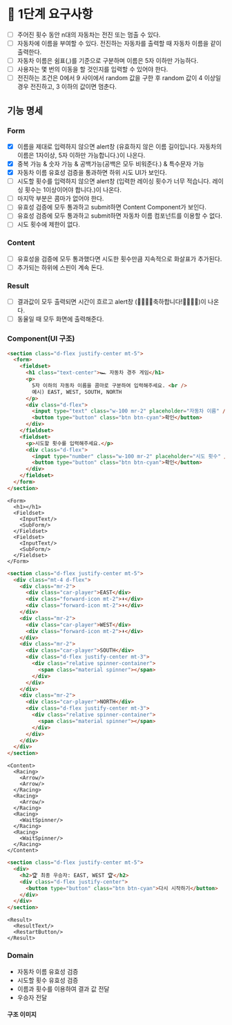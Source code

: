# 🎯 1단계 요구사항

- [ ] 주어진 횟수 동안 n대의 자동차는 전진 또는 멈출 수 있다.
- [ ] 자동차에 이름을 부여할 수 있다. 전진하는 자동차를 출력할 때 자동차 이름을 같이 출력한다.
- [ ] 자동차 이름은 쉼표(,)를 기준으로 구분하며 이름은 5자 이하만 가능하다.
- [ ] 사용자는 몇 번의 이동을 할 것인지를 입력할 수 있어야 한다.
- [ ] 전진하는 조건은 0에서 9 사이에서 random 값을 구한 후 random 값이 4 이상일 경우 전진하고, 3 이하의 값이면 멈춘다.

## 기능 명세

### Form

- [x] 이름을 제대로 입력하지 않으면 alert창 (유효하지 않은 이름 길이입니다. 자동차의 이름은 1자이상, 5자 이하만 가능합니다.)이 나온다.
- [x] 중복 가능 & 숫자 가능 & 공백가능(공백은 모두 비워준다.) & 특수문자 가능
- [x] 자동차 이름 유효성 검증을 통과하면 하위 시도 UI가 보인다.
- [ ] 시도할 횟수를 입력하지 않으면 alert창 (입력한 레이싱 횟수가 너무 적습니다. 레이싱 횟수는 1이상이어야 합니다.)이 나온다.
- [ ] 마지막 부분은 콤마가 없어야 한다.
- [ ] 유효성 검증에 모두 통과하고 submit하면 Content Component가 보인다.
- [ ] 유효성 검증에 모두 통과하고 submit하면 자동차 이름 컴포넌트를 이용할 수 없다.
- [ ] 시도 횟수에 제한이 없다.

### Content

- [ ] 유효성을 검증에 모두 통과했다면 시도한 횟수만큼 지속적으로 화살표가 추가된다.
- [ ] 추가되는 하위에 스핀이 계속 돈다.

### Result

- [ ] 결과값이 모두 출력되면 시간이 흐르고 alert창 (🎇🎇🎇🎇축하합니다!🎇🎇🎇🎇)이 나온다.
- [ ] 동율일 때 모두 화면에 출력해준다.

### Component(UI 구조)

```HTML
<section class="d-flex justify-center mt-5">
  <form>
    <fieldset>
      <h1 class="text-center">🏎️ 자동차 경주 게임</h1>
      <p>
        5자 이하의 자동차 이름을 콤마로 구분하여 입력해주세요. <br />
        예시) EAST, WEST, SOUTH, NORTH
      </p>
      <div class="d-flex">
        <input type="text" class="w-100 mr-2" placeholder="자동차 이름" />
        <button type="button" class="btn btn-cyan">확인</button>
      </div>
    </fieldset>
    <fieldset>
      <p>시도할 횟수를 입력해주세요.</p>
      <div class="d-flex">
        <input type="number" class="w-100 mr-2" placeholder="시도 횟수" />
        <button type="button" class="btn btn-cyan">확인</button>
      </div>
    </fieldset>
  </form>
</section>
```

```JSX
<Form>
  <h1></h1>
  <Fieldset>
    <InputText/>
    <SubForm/>
  </Fieldset>
  <Fieldset>
    <InputText/>
    <SubForm/>
  </Fieldset>
</Form>
```

```HTML
<section class="d-flex justify-center mt-5">
  <div class="mt-4 d-flex">
    <div class="mr-2">
      <div class="car-player">EAST</div>
      <div class="forward-icon mt-2">⬇️️</div>
      <div class="forward-icon mt-2">⬇️️</div>
    </div>
    <div class="mr-2">
      <div class="car-player">WEST</div>
      <div class="forward-icon mt-2">⬇️️</div>
    </div>
    <div class="mr-2">
      <div class="car-player">SOUTH</div>
      <div class="d-flex justify-center mt-3">
        <div class="relative spinner-container">
          <span class="material spinner"></span>
        </div>
      </div>
    </div>
    <div class="mr-2">
      <div class="car-player">NORTH</div>
      <div class="d-flex justify-center mt-3">
        <div class="relative spinner-container">
          <span class="material spinner"></span>
        </div>
      </div>
    </div>
  </div>
</section>
```

```JSX
<Content>
  <Racing>
    <Arrow/>
    <Arrow/>
  </Racing>
  <Racing>
    <Arrow/>
  </Racing>
  <Racing>
    <WaitSpinner/>
  </Racing>
  <Racing>
    <WaitSpinner/>
  </Racing>
</Content>
```

```HTML
<section class="d-flex justify-center mt-5">
  <div>
    <h2>🏆 최종 우승자: EAST, WEST 🏆</h2>
    <div class="d-flex justify-center">
      <button type="button" class="btn btn-cyan">다시 시작하기</button>
    </div>
  </div>
</section>
```

```JSX
<Result>
  <ResultText/>
  <RestartButton/>
</Result>
```

### Domain

- 자동차 이름 유효성 검증
- 시도할 횟수 유효성 검증
- 이름과 횟수를 이용하여 결과 값 전달
- 우승자 전달

#### 구조 이미지
